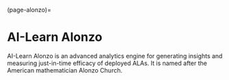(page-alonzo)=
# AI-Learn Alonzo

AI-Learn Alonzo is an advanced analytics engine for generating insights and measuring just-in-time efficacy of deployed ALAs. It is named after the American mathematician Alonzo Church.